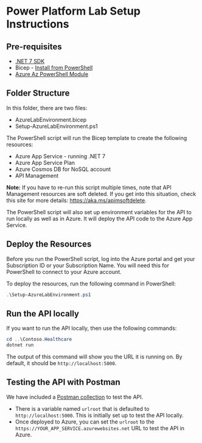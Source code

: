 # Power Platform Lab Setup Instructions

## Pre-requisites

- [.NET 7 SDK](https://dotnet.microsoft.com/en-us/download/dotnet/7.0)
- Bicep - [Install from PowerShell](https://learn.microsoft.com/en-us/azure/azure-resource-manager/bicep/install#azure-powershell)
- [Azure Az PowerShell Module](https://learn.microsoft.com/en-us/powershell/azure/install-az-ps)

## Folder Structure

In this folder, there are two files:

* AzureLabEnvironment.bicep
* Setup-AzureLabEnvironment.ps1

The PowerShell script will run the Bicep template to create the following resources:

- Azure App Service - running .NET 7
- Azure App Service Plan
- Azure Cosmos DB for NoSQL account
- API Management

**Note:** If you have to re-run this script multiple times, note that API Management resources are soft deleted. If you get into this situation, check this site for more details: <https://aka.ms/apimsoftdelete>.

The PowerShell script will also set up environment variables for the API to run locally as well as in Azure. It will deploy the API code to the Azure App Service.

## Deploy the Resources

Before you run the PowerShell script, log into the Azure portal and get your Subscription ID or your Subscription Name. You will need this for PowerShell to connect to your Azure account.

To deploy the resources, run the following command in PowerShell:

```powershell
.\Setup-AzureLabEnvironment.ps1
```

## Run the API locally

If you want to run the API locally, then use the following commands:

```powershell
cd ..\Contoso.Healthcare
dotnet run
```

The output of this command will show you the URL it is running on. By default, it should be `http://localhost:5000`.

## Testing the API with Postman

We have included a [Postman collection](./TAW-PowerApps-Contoso.postman_collection.json) to test the API.

* There is a variable named `urlroot` that is defaulted to `http://localhost:5000`. This is initially set up to test the API locally.
* Once deployed to Azure, you can set the `urlroot` to the `https://YOUR_APP_SERVICE.azurewebsites.net` URL to test the API in Azure.
